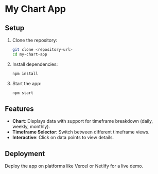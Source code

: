# My Chart App

## Setup

1. Clone the repository:
    ```bash
    git clone <repository-url>
    cd my-chart-app
    ```

2. Install dependencies:
    ```bash
    npm install
    ```

3. Start the app:
    ```bash
    npm start
    ```

## Features

- **Chart**: Displays data with support for timeframe breakdown (daily, weekly, monthly).
- **Timeframe Selector**: Switch between different timeframe views.
- **Interactive**: Click on data points to view details.

## Deployment

Deploy the app on platforms like Vercel or Netlify for a live demo.
